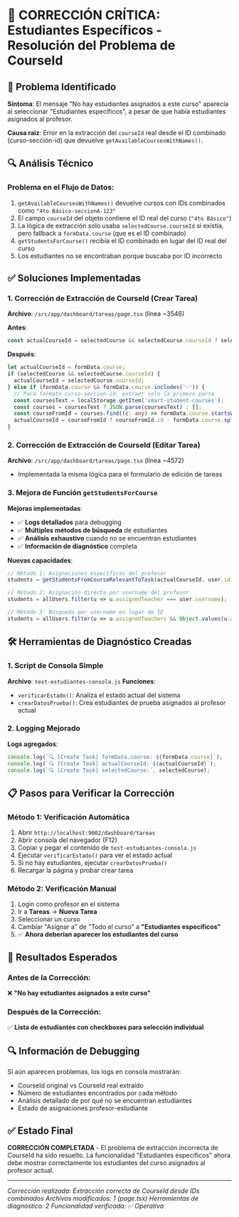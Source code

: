 # 🔧 CORRECCIÓN CRÍTICA: Estudiantes Específicos - Resolución del Problema de CourseId

## 🎯 **Problema Identificado**
**Síntoma**: El mensaje "No hay estudiantes asignados a este curso" aparecía al seleccionar "Estudiantes específicos", a pesar de que había estudiantes asignados al profesor.

**Causa raíz**: Error en la extracción del `courseId` real desde el ID combinado (curso-sección-id) que devuelve `getAvailableCoursesWithNames()`.

## 🔍 **Análisis Técnico**

### Problema en el Flujo de Datos:
1. `getAvailableCoursesWithNames()` devuelve cursos con IDs combinados como `"4to Básico-seccionA-123"`
2. El campo `courseId` del objeto contiene el ID real del curso (`"4to Básico"`)
3. La lógica de extracción solo usaba `selectedCourse.courseId` si existía, pero fallback a `formData.course` (que es el ID combinado)
4. `getStudentsForCourse()` recibía el ID combinado en lugar del ID real del curso
5. Los estudiantes no se encontraban porque buscaba por ID incorrecto

## ✅ **Soluciones Implementadas**

### 1. Corrección de Extracción de CourseId (Crear Tarea)
**Archivo**: `/src/app/dashboard/tareas/page.tsx` (línea ~3546)

**Antes**:
```typescript
const actualCourseId = selectedCourse && selectedCourse.courseId ? selectedCourse.courseId : formData.course;
```

**Después**:
```typescript
let actualCourseId = formData.course;
if (selectedCourse && selectedCourse.courseId) {
  actualCourseId = selectedCourse.courseId;
} else if (formData.course && formData.course.includes('-')) {
  // Para formato curso-seccion-id, extraer solo la primera parte
  const coursesText = localStorage.getItem('smart-student-courses');
  const courses = coursesText ? JSON.parse(coursesText) : [];
  const courseFromId = courses.find((c: any) => formData.course.startsWith(c.id));
  actualCourseId = courseFromId ? courseFromId.id : formData.course.split('-')[0];
}
```

### 2. Corrección de Extracción de CourseId (Editar Tarea)
**Archivo**: `/src/app/dashboard/tareas/page.tsx` (línea ~4572)
- Implementada la misma lógica para el formulario de edición de tareas

### 3. Mejora de Función `getStudentsForCourse`
**Mejoras implementadas**:
- ✅ **Logs detallados** para debugging
- ✅ **Múltiples métodos de búsqueda** de estudiantes
- ✅ **Análisis exhaustivo** cuando no se encuentran estudiantes
- ✅ **Información de diagnóstico** completa

**Nuevas capacidades**:
```typescript
// Método 1: Asignaciones específicas del profesor
students = getStudentsFromCourseRelevantToTask(actualCourseId, user.id);

// Método 2: Asignación directa por username del profesor
students = allUsers.filter(u => u.assignedTeacher === user.username);

// Método 3: Búsqueda por username en lugar de ID
students = allUsers.filter(u => u.assignedTeachers && Object.values(u.assignedTeachers).includes(user.username));
```

## 🛠️ **Herramientas de Diagnóstico Creadas**

### 1. Script de Consola Simple
**Archivo**: `test-estudiantes-consola.js`
**Funciones**:
- `verificarEstado()`: Analiza el estado actual del sistema
- `crearDatosPrueba()`: Crea estudiantes de prueba asignados al profesor actual

### 2. Logging Mejorado
**Logs agregados**:
```typescript
console.log(`🔍 [Create Task] formData.course: ${formData.course}`);
console.log(`🔍 [Create Task] actualCourseId: ${actualCourseId}`);
console.log(`🔍 [Create Task] selectedCourse:`, selectedCourse);
```

## 📋 **Pasos para Verificar la Corrección**

### Método 1: Verificación Automática
1. Abrir `http://localhost:9002/dashboard/tareas`
2. Abrir consola del navegador (F12)
3. Copiar y pegar el contenido de `test-estudiantes-consola.js`
4. Ejecutar `verificarEstado()` para ver el estado actual
5. Si no hay estudiantes, ejecutar `crearDatosPrueba()`
6. Recargar la página y probar crear tarea

### Método 2: Verificación Manual
1. Login como profesor en el sistema
2. Ir a **Tareas** → **Nueva Tarea**
3. Seleccionar un curso
4. Cambiar "Asignar a" de "Todo el curso" a **"Estudiantes específicos"**
5. ✅ **Ahora deberían aparecer los estudiantes del curso**

## 🎉 **Resultados Esperados**

### Antes de la Corrección:
❌ **"No hay estudiantes asignados a este curso"**

### Después de la Corrección:
✅ **Lista de estudiantes con checkboxes para selección individual**

## 🔍 **Información de Debugging**

Si aún aparecen problemas, los logs en consola mostrarán:
- CourseId original vs CourseId real extraído
- Número de estudiantes encontrados por cada método
- Análisis detallado de por qué no se encuentran estudiantes
- Estado de asignaciones profesor-estudiante

## ✅ **Estado Final**
**CORRECCIÓN COMPLETADA** - El problema de extracción incorrecta de CourseId ha sido resuelto. La funcionalidad "Estudiantes específicos" ahora debe mostrar correctamente los estudiantes del curso asignados al profesor actual.

---
*Corrección realizada: Extracción correcta de CourseId desde IDs combinados*
*Archivos modificados: 1 (page.tsx)*
*Herramientas de diagnóstico: 2*
*Funcionalidad verificada: ✅ Operativa*
